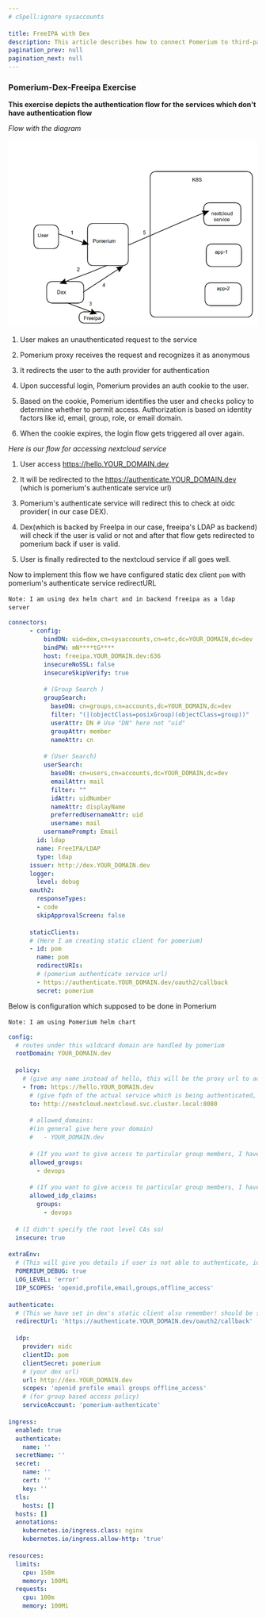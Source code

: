 ```yaml
---
# cSpell:ignore sysaccounts

title: FreeIPA with Dex
description: This article describes how to connect Pomerium to third-party identity providers / single-sign-on services. You will need to generate keys, copy these into your Pomerium settings, and enable the connection.
pagination_prev: null
pagination_next: null
---
```


### Pomerium-Dex-Freeipa Exercise

**This exercise depicts the authentication flow for the services which don't have authentication flow**

_Flow with the diagram_

![alt text](https://github.com/dharmendrakariya/pomerium-dex/blob/main/image.jpg?raw=true)

1. User makes an unauthenticated request to the service

2. Pomerium proxy receives the request and recognizes it as anonymous

3. It redirects the user to the auth provider for authentication

4. Upon successful login, Pomerium provides an auth cookie to the user.

5. Based on the cookie, Pomerium identifies the user and checks policy to determine whether to permit access. Authorization is based on identity factors like id, email, group, role, or email domain.

6. When the cookie expires, the login flow gets triggered all over again.

_Here is our flow for accessing nextcloud service_

1. User access https://hello.YOUR_DOMAIN.dev

2. It will be redirected to the https://authenticate.YOUR_DOMAIN.dev (which is pomerium's authenticate service url)

3. Pomerium's authenticate service will redirect this to check at oidc provider( in our case DEX).

4. Dex(which is backed by FreeIpa in our case, freeipa's LDAP as backend) will check if the user is valid or not and after that flow gets redirected to pomerium back if user is valid.

5. User is finally redirected to the nextcloud service if all goes well.

Now to implement this flow we have configured static dex client `pom` with pomerium's authenticate service redirectURL

`Note: I am using dex helm chart and in backend freeipa as a ldap server`

```yaml
connectors:
      - config:
          bindDN: uid=dex,cn=sysaccounts,cn=etc,dc=YOUR_DOMAIN,dc=dev
          bindPW: mN****tG****
          host: freeipa.YOUR_DOMAIN.dev:636
          insecureNoSSL: false
          insecureSkipVerify: true

          # (Group Search )
          groupSearch:
            baseDN: cn=groups,cn=accounts,dc=YOUR_DOMAIN,dc=dev
            filter: "(|(objectClass=posixGroup)(objectClass=group))"
            userAttr: DN # Use "DN" here not "uid"
            groupAttr: member
            nameAttr: cn

          # (User Search)
          userSearch:
            baseDN: cn=users,cn=accounts,dc=YOUR_DOMAIN,dc=dev
            emailAttr: mail
            filter: ""
            idAttr: uidNumber
            nameAttr: displayName
            preferredUsernameAttr: uid
            username: mail
          usernamePrompt: Email
        id: ldap
        name: FreeIPA/LDAP
        type: ldap
      issuer: http://dex.YOUR_DOMAIN.dev
      logger:
        level: debug
      oauth2:
        responseTypes:
        - code
        skipApprovalScreen: false

      staticClients:
      # (Here I am creating static client for pomerium)
      - id: pom
        name: pom
        redirectURIs:
        # (pomerium authenticate service url)
        - https://authenticate.YOUR_DOMAIN.dev/oauth2/callback
        secret: pomerium

```

Below is configuration which supposed to be done in Pomerium

`Note: I am using Pomerium helm chart`

```yaml
config:
  # routes under this wildcard domain are handled by pomerium
  rootDomain: YOUR_DOMAIN.dev

  policy:
    # (give any name instead of hello, this will be the proxy url to access the particular service)
    - from: https://hello.YOUR_DOMAIN.dev
      # (give fqdn of the actual service which is being authenticated, here I am giving nextcloud service endpoint, which is running in nextcloud namespace)
      to: http://nextcloud.nextcloud.svc.cluster.local:8080

      # allowed_domains:
      #(in general give here your domain)
      #   - YOUR_DOMAIN.dev

      # (If you want to give access to particular group members, I have tested this by creating devops group and members in that group, in freeipa)
      allowed_groups:
        - devops

      # (If you want to give access to particular group members, I have tested this by creating devops group and members in that group, in freeipa)
      allowed_idp_claims:
        groups:
          - devops

  # (I didn't specify the root level CAs so)
  insecure: true

extraEnv:
  # (This will give you details if user is not able to authenticate, ideally this should be turned off)
  POMERIUM_DEBUG: true
  LOG_LEVEL: 'error'
  IDP_SCOPES: 'openid,profile,email,groups,offline_access'

authenticate:
  # (This we have set in dex's static client also remember! should be same)
  redirectUrl: 'https://authenticate.YOUR_DOMAIN.dev/oauth2/callback'

  idp:
    provider: oidc
    clientID: pom
    clientSecret: pomerium
    # (your dex url)
    url: http://dex.YOUR_DOMAIN.dev
    scopes: 'openid profile email groups offline_access'
    # (for group based access policy)
    serviceAccount: 'pomerium-authenticate'

ingress:
  enabled: true
  authenticate:
    name: ''
  secretName: ''
  secret:
    name: ''
    cert: ''
    key: ''
  tls:
    hosts: []
  hosts: []
  annotations:
    kubernetes.io/ingress.class: nginx
    kubernetes.io/ingress.allow-http: 'true'

resources:
  limits:
    cpu: 150m
    memory: 100Mi
  requests:
    cpu: 100m
    memory: 100Mi
```
